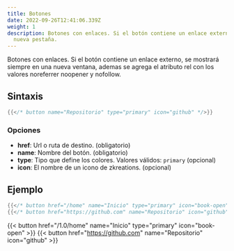 ```yaml
---
title: Botones
date: 2022-09-26T12:41:06.339Z
weight: 1
description: Botones con enlaces. Si el botón contiene un enlace externo abrirá en una
  nueva pestaña.
---
```


Botones con enlaces. Si el botón contiene un enlace externo, se mostrará siempre en una nueva ventana, ademas se agrega el atributo rel con los valores noreferrer noopener y nofollow.

## Sintaxis

```go
{{</* button name="Repositorio" type="primary" icon="github" */>}}
```

### Opciones

- **href**: Url o ruta de destino. (obligatorio)
- **name**: Nombre del botón. (obligatorio)
- **type**: Tipo que define los colores. Valores válidos:  `primary` (opcional)
- **icon**: El nombre de un icono de zkreations. (opcional)

## Ejemplo

```go
{{</* button href="/home" name="Inicio" type="primary" icon="book-open" */>}}
{{</* button href="https://github.com" name="Repositorio" icon="github" */>}}
```

{{< button href="/1.0/home" name="Inicio" type="primary" icon="book-open" >}}
{{< button href="https://github.com" name="Repositorio" icon="github" >}}